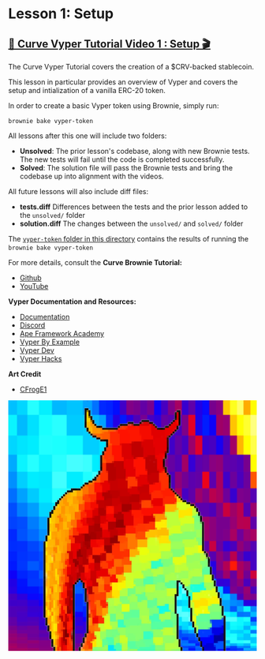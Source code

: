 # Lesson 1: Setup

## [🎥 Curve Vyper Tutorial Video 1 : Setup 🎬](https://youtu.be/RagXJjHBSFk)

The Curve Vyper Tutorial covers the creation of a $CRV-backed stablecoin.

This lesson in particular provides an overview of Vyper and covers the setup and intialization of a vanilla ERC-20 token.

In order to create a basic Vyper token using Brownie, simply run:

    brownie bake vyper-token

All lessons after this one will include two folders:

 * **Unsolved**: The prior lesson's codebase, along with new Brownie tests.  The new tests will fail until the code is completed successfully.
 * **Solved**: The solution file will pass the Brownie tests and bring the codebase up into alignment with the videos.

 All future lessons will also include diff files:

 * **tests.diff** Differences between the tests and the prior lesson added to the `unsolved/` folder
 * **solution.diff** The changes between the `unsolved/` and `solved/` folder

The [`vyper-token` folder in this directory](vyper-token) contains the results of running the `brownie bake vyper-token`

For more details, consult the **Curve Brownie Tutorial:**

 * [Github](https://github.com/curvefi/brownie-tutorial)
 * [YouTube](https://www.youtube.com/playlist?list=PLVOHzVzbg7bFUaOGwN0NOgkTItUAVyBBQ)

**Vyper Documentation and Resources:**

 * [Documentation](https://vyper.readthedocs.io)
 * [Discord](https://discord.gg/3NVVy6qZ3F)
 * [Ape Framework Academy](https://academy.apeworx.io/)
 * [Vyper By Example](https://www.vyperexamples.com/)
 * [Vyper Dev](https://github.com/zcor/vyper-dev)
 * [Vyper Hacks](https://twitter.com/0xKofi/status/1554492173445435394)


**Art Credit**
 * [CFrogE1](https://twitter.com/CFrogE1)

![crvUSDBull by CFrogE1](crvUSDBull.jpg)
